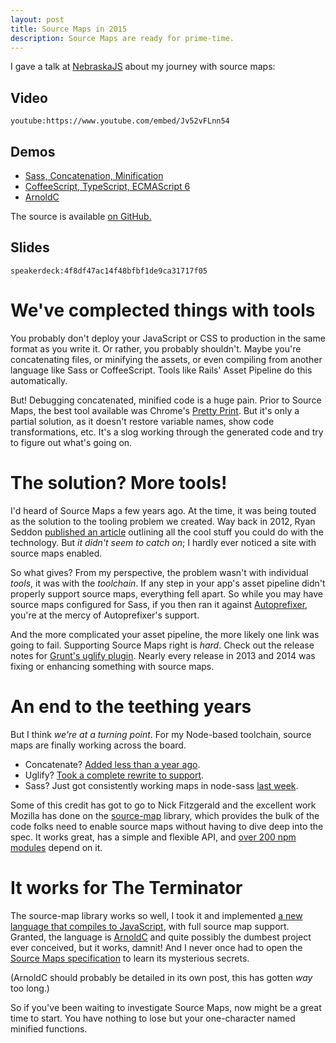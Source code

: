 ```yaml
---
layout: post
title: Source Maps in 2015
description: Source Maps are ready for prime-time.
---
```


I gave a talk at [NebraskaJS][nejs] about my journey with source maps:

## Video

`youtube:https://www.youtube.com/embed/Jv52vFLnn54`

## Demos

- [Sass, Concatenation, Minification](http://projects.steele.blue/source-maps/example1.html)
- [CoffeeScript, TypeScript, ECMAScript 6](http://projects.steele.blue/source-maps/example2.html)
- [ArnoldC](http://projects.steele.blue/source-maps/example3.html)

The source is available [on GitHub.](https://github.com/mattdsteele/sourcemaps-presentation/tree/master/examples)

## Slides

`speakerdeck:4f8df47ac14f48bfbf1de9ca31717f05`

# We've complected things with tools

You probably don't deploy your JavaScript or CSS to production in the same format as you write it.
Or rather, you probably shouldn't.
Maybe you're concatenating files, or minifying the assets, or even compiling from another language like Sass or CoffeeScript.
Tools like Rails' Asset Pipeline do this automatically.

But! Debugging concatenated, minified code is a huge pain.
Prior to Source Maps, the best tool available was Chrome's [Pretty Print](https://developer.chrome.com/devtools/docs/javascript-debugging#pretty-print).
But it's only a partial solution, as it doesn't restore variable names, show code transformations, etc. It's a slog working through the generated code and try to figure out what's going on.

# The solution? More tools!

I'd heard of Source Maps a few years ago.
At the time, it was being touted as the solution to the tooling problem we created.
Way back in 2012, Ryan Seddon [published an article](http://www.html5rocks.com/en/tutorials/developertools/sourcemaps/) outlining all the cool stuff you could do with the technology.
But _it didn't seem to catch on_; I hardly ever noticed a site with source maps enabled.

So what gives? From my perspective, the problem wasn't with individual _tools_, it was with the _toolchain_.
If any step in your app's asset pipeline didn't properly support source maps, everything fell apart.
So while you may have source maps configured for Sass, if you then ran it against [Autoprefixer](https://github.com/postcss/autoprefixer), you're at the mercy of Autoprefixer's support.

And the more complicated your asset pipeline, the more likely one link was going to fail.
Supporting Source Maps right is _hard_. Check out the release notes for [Grunt's uglify plugin](https://github.com/gruntjs/grunt-contrib-uglify#release-history). Nearly every release in 2013 and 2014 was fixing or enhancing something with source maps.

# An end to the teething years

But I think _we're at a turning point_. For my Node-based toolchain, source maps are finally working across the board.

- Concatenate? [Added less than a year ago](https://github.com/gruntjs/grunt-contrib-concat/pull/59).
- Uglify? [Took a complete rewrite to support](https://github.com/mishoo/UglifyJS2).
- Sass? Just got consistently working maps in node-sass [last week](https://github.com/sass/libsass/releases/tag/3.2.0).

Some of this credit has got to go to Nick Fitzgerald and the excellent work Mozilla has done on the [source-map](https://www.npmjs.com/package/source-map) library, which provides the bulk of the code folks need to enable source maps without having to dive deep into the spec. It works great, has a simple and flexible API, and [over 200 npm modules](https://www.npmjs.com/browse/depended/source-map) depend on it.

# It works for The Terminator

The source-map library works so well, I took it and implemented [a new language that compiles to JavaScript](https://github.com/mattdsteele/arnoldc.js), with full source map support.
Granted, the language is [ArnoldC](https://github.com/lhartikk/ArnoldC) and quite possibly the dumbest project ever conceived, but it works, damnit!
And I never once had to open the [Source Maps specification](https://docs.google.com/document/d/1U1RGAehQwRypUTovF1KRlpiOFze0b-_2gc6fAH0KY0k/edit) to learn its mysterious secrets.

(ArnoldC should probably be detailed in its own post, this has gotten _way_ too long.)

So if you've been waiting to investigate Source Maps, now might be a great time to start. You have nothing to lose but your one-character named minified functions.

[nejs]: http://www.nebraskajs.com
